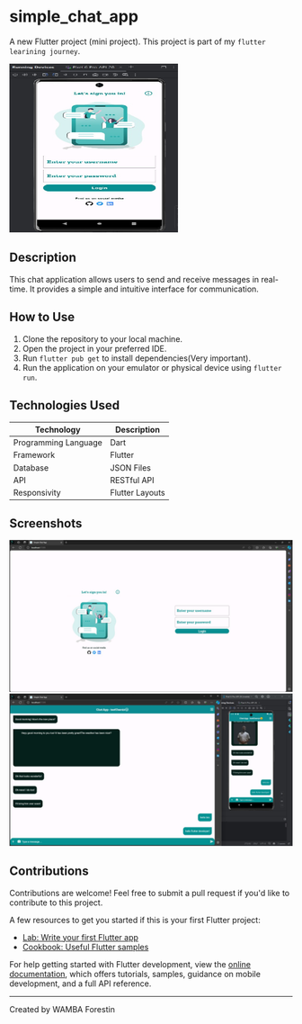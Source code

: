 # simple_chat_app

A new Flutter project (mini project). This project is part of my `flutter learining journey`.

<img src="assets/images/mobile view.jpg" width="300" height="300">

## Description

This chat application allows users to send and receive messages in real-time. It provides a simple and intuitive interface for communication.

## How to Use

1. Clone the repository to your local machine.
2. Open the project in your preferred IDE.
3. Run `flutter pub get` to install dependencies(Very important).
4. Run the application on your emulator or physical device using `flutter run`.

## Technologies Used

| Technology         | Description          |
| ------------------ | -------------------- |
| Programming Language | Dart               |
| Framework           | Flutter             |
| Database            | JSON Files          |
| API                 | RESTful API         |
| Responsivity        | Flutter Layouts     |

## Screenshots

![Screenshot 1](assets/images/web%20view.jpg)
![Screenshot 2](assets/images/web+mobile%20view.jpg)

## Contributions

Contributions are welcome! Feel free to submit a pull request if you'd like to contribute to this project.

A few resources to get you started if this is your first Flutter project:

- [Lab: Write your first Flutter app](https://docs.flutter.dev/get-started/codelab)
- [Cookbook: Useful Flutter samples](https://docs.flutter.dev/cookbook)

For help getting started with Flutter development, view the
[online documentation](https://docs.flutter.dev/), which offers tutorials,
samples, guidance on mobile development, and a full API reference.

---
Created by WAMBA Forestin 

